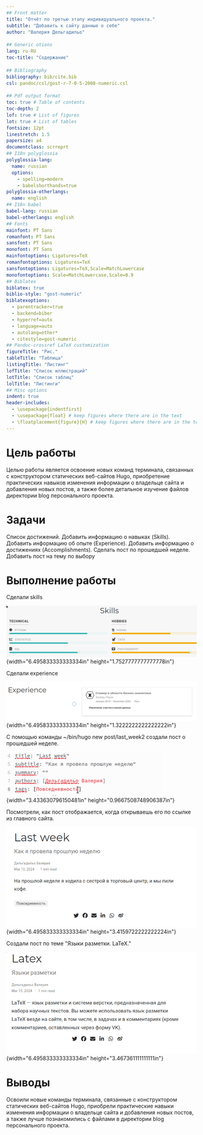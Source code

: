 ```yaml
---
## Front matter
title: "Отчёт по третью этапу индивидуального проекта."
subtitle: "Добавить к сайту данные о себе"
author: "Валерия Дельгадильо"

## Generic otions
lang: ru-RU
toc-title: "Содержание"

## Bibliography
bibliography: bib/cite.bib
csl: pandoc/csl/gost-r-7-0-5-2008-numeric.csl

## Pdf output format
toc: true # Table of contents
toc-depth: 2
lof: true # List of figures
lot: true # List of tables
fontsize: 12pt
linestretch: 1.5
papersize: a4
documentclass: scrreprt
## I18n polyglossia
polyglossia-lang:
  name: russian
  options:
	- spelling=modern
	- babelshorthands=true
polyglossia-otherlangs:
  name: english
## I18n babel
babel-lang: russian
babel-otherlangs: english
## Fonts
mainfont: PT Sans
romanfont: PT Sans
sansfont: PT Sans
monofont: PT Sans
mainfontoptions: Ligatures=TeX
romanfontoptions: Ligatures=TeX
sansfontoptions: Ligatures=TeX,Scale=MatchLowercase
monofontoptions: Scale=MatchLowercase,Scale=0.9
## Biblatex
biblatex: true
biblio-style: "gost-numeric"
biblatexoptions:
  - parentracker=true
  - backend=biber
  - hyperref=auto
  - language=auto
  - autolang=other*
  - citestyle=gost-numeric
## Pandoc-crossref LaTeX customization
figureTitle: "Рис."
tableTitle: "Таблица"
listingTitle: "Листинг"
lofTitle: "Список иллюстраций"
lotTitle: "Список таблиц"
lolTitle: "Листинги"
## Misc options
indent: true
header-includes:
  - \usepackage{indentfirst}
  - \usepackage{float} # keep figures where there are in the text
  - \floatplacement{figure}{H} # keep figures where there are in the text
---
```


# Цель работы

Целью работы является освоение новых команд
терминала, связанных с конструктором статических веб-сайтов Hugo,
приобретение практических навыков изменения информации о владельце сайта
и добавления новых постов, а также более детальное изучение файлов
директории blog персонального проекта.

# Задачи

Список достижений. Добавить информацию о навыках (Skills). Добавить
информацию об опыте (Experience). Добавить информацию о достижениях
(Accomplishments). Сделать пост по прошедшей неделе. Добавить пост на
тему по выбору

# Выполнение работы

Сделали skills

![skills](image/image1.png){width="6.495833333333334in"
height="1.7527777777777778in"}


Сделали experience

![Experience](image/image2.png){width="6.495833333333334in"
height="1.3222222222222222in"}


С помощью команды \~/bin/hugo new post/last_week2 создали пост о
прошедшей неделе.

![Пост о прошедшей неделе](image/image3.png){width="3.433630796150481in"
height="0.9667508748906387in"}


Посмотрели, как пост отображается, когда открываешь его по ссылке из
главного сайта.

![Пост "Last week" на сайте](image/image4.png){width="6.495833333333334in"
height="3.4159722222222224in"}


Создали пост по теме "Языки разметки. LaTeX."

![Пост "Языки разметки. LaTeX."](image/image5.png){width="6.495833333333334in"
height="3.467361111111111in"}



# Выводы

Освоили новые команды терминала, связанные с конструктором статических
веб-сайтов Hugo, приобрели практические навыки изменения информации о
владельце сайта и добавления новых постов, а также лучше познакомились с
файлами в директории blog персонального проекта.
